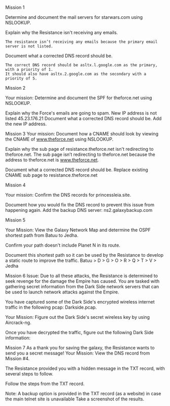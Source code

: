 Mission 1

Determine and document the mail servers for starwars.com using NSLOOKUP.



Explain why the Resistance isn't receiving any emails.
```
The resistance isn’t receiving any emails because the primary email server is not listed.
```

Document what a corrected DNS record should be.
```
The correct DNS record should be asltx.l.google.com as the primary, with a priority of 1.
It should also have asltx.2.google.com as the secondary with a priority of 5.
```











Mission 2


Your mission:
Determine and document the SPF for theforce.net using NSLOOKUP.

Explain why the Force's emails are going to spam.
New IP address is not listed 45.23.176.21
Document what a corrected DNS record should be.
Add the new IP address.


Mission 3
Your mission:
Document how a CNAME should look by viewing the CNAME of www.theforce.net using NSLOOKUP.

Explain why the sub page of resistance.theforce.net isn't redirecting to theforce.net.
The sub page isn’t redirecting to theforce.net because the address to theforce.net is www.theforce.net.


Document what a corrected DNS record should be.
Replace existing CNAME sub page to resistance.theforce.net


Mission 4

Your mission:
Confirm the DNS records for princessleia.site.


Document how you would fix the DNS record to prevent this issue from happening again.
Add the backup DNS server: ns2.galaxybackup.com


Mission 5


Your Mission:
View the Galaxy Network Map and determine the OSPF shortest path from Batuu to Jedha.


Confirm your path doesn't include Planet N in its route.


Document this shortest path so it can be used by the Resistance to develop a static route to improve the traffic.
Batuu > D > G > O > R > Q > T > V > Jedha



Mission 6
Issue: Due to all these attacks, the Resistance is determined to seek revenge for the damage the Empire has caused.
You are tasked with gathering secret information from the Dark Side network servers that can be used to launch network attacks against the Empire.


You have captured some of the Dark Side's encrypted wireless internet traffic in the following pcap: Darkside.pcap.


Your Mission:
Figure out the Dark Side's secret wireless key by using Aircrack-ng.



Once you have decrypted the traffic, figure out the following Dark Side information:




Mission 7
As a thank you for saving the galaxy, the Resistance wants to send you a secret message!
Your Mission:
View the DNS record from Mission #4.


The Resistance provided you with a hidden message in the TXT record, with several steps to follow.


Follow the steps from the TXT record.


Note: A backup option is provided in the TXT record (as a website) in case the main telnet site is unavailable
Take a screenshot of the results.




